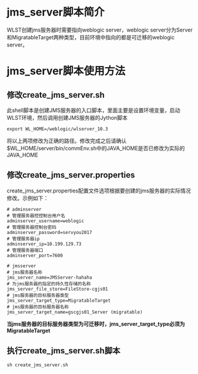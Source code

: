 # jms_server脚本简介

WLST创建jms服务器时需要指向weblogic server，weblogic server分为Server和MigratableTarget两种类型，目前环境中指向的都是可迁移的weblogic server。

# jms_server脚本使用方法

## 修改create_jms_server.sh

此shell脚本是创建JMS服务器的入口脚本，里面主要是设置环境变量，启动WLST环境，然后调用创建JMS服务器的Jython脚本

```shell
export WL_HOME=/weblogic/wlserver_10.3
```

将以上两项修改为正确的路径。修改完成之后请确认$WL_HOME/server/bin/commEnv.sh中的JAVA_HOME是否已修改为实际的JAVA_HOME

## 修改create_jms_server.properties

create_jms_server.properties配置文件选项根据要创建的jms服务器的实际情况修改。示例如下：

```properties
# adminserver
# 管理服务器控控制台用户名
adminserver_username=weblogic
# 管理服务器控制台密码
adminserver_password=servyou2017
# 管理服务器ip
adminserver_ip=10.199.129.73
# 管理服务器端口
adminserver_port=7600

# jmsserver
# jms服务器名称
jms_server_name=JMSServer-hahaha
# 为jms服务器的指定的持久性存储的名称
jms_server_file_store=FileStore-cgjs01
# jms服务器的目标服务器类型
jms_server_target_type=MigratableTarget
# jms服务器的目标服务器名称
jms_server_target_name=gscgjs01_Server (migratable)
```

**当jms服务器的目标服务器类型为可迁移时，jms_server_target_type必须为MigratableTarget**

## 执行create_jms_server.sh脚本

```shell
sh create_jms_server.sh
```